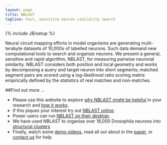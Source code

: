 ```yaml
---
layout: page
title: NBLAST
tagline: Fast, sensitive neuron similarity search
---
```

{% include JB/setup %}

Neural circuit mapping efforts in model organisms are generating multi-terabyte datasets of 10,000s of labelled neurons. Such data demand new computational tools to search and organize neurons. We present a general, sensitive and rapid algorithm, NBLAST, for measuring pairwise neuronal similarity. NBLAST considers both position and local geometry and works by decomposing a query and target neuron into short segments; matched segment pairs are scored using a log-likelihood ratio scoring matrix empirically defined by the statistics of real matches and non-matches.

##Find out more ...

* Please use this website to explore [why NBLAST might be helpful](why) in your research and [how it works](how).
* If this piques your interest try out [NBLAST online](http://jefferislab.org/si/nblast/on-the-fly/).
* Power users can run [NBLAST on their desktop](nblast_desktop).
* We have used NBLAST to organise over 16,000 Drosophila neurons into [structural clusters](clusters)
* Finally, watch some [demo videos](demos), read all out about in the [paper](paper), or [contact us](contact) for help
